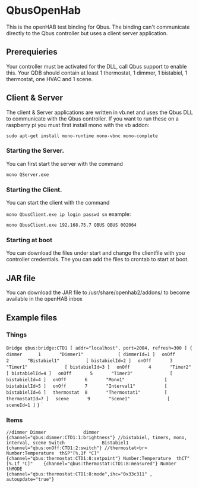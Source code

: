 # QbusOpenHab
 This is the openHAB test binding for Qbus.
 The binding can't communicate directly to the Qbus controller but uses a client server application.
 
 ## Prerequieries
 Your controller must be activated for the DLL, call Qbus support to enable this.
 Your QDB should contain at least 1 thermostat, 1 dimmer, 1 bistabiel, 1 thermostat, one HVAC and 1 scene.
 
 ## Client & Server
 The client & Server applications are written in vb.net and uses the Qbus DLL to communicate with the Qbus controller.
 If you want to run these on a raspberry pi you must first install mono with the vb addon:
 
 `sudo apt-get install mono-runtime mono-vbnc mono-complete`
 
 ### Starting the Server.
 You can first start the server with the command
 
 `mono QServer.exe`
 
 ### Starting the Client.
 You can start the client with the command
 
 `mono QbusClient.exe ip login passwd sn`
 example:
 
 `mono QbusClient.exe 192.168.75.7 QBUS QBUS 002064`
 
 ### Starting at boot
 You can download the files under start and change the clientfile with you controller credentials.
 The you can add the files to crontab to start at boot.
 
 ## JAR file
 You can download the JAR file to /usr/share/openhab2/addons/ to become available in the openHAB inbox
 
 ## Example files
 ### Things
 `Bridge qbus:bridge:CTD1 [ addr="localhost", port=2004, refresh=300 ] {`
 ` dimmer      1       "Dimmer1"             [ dimmerId=1 ]`
`  onOff       2       "Bistabiel1"          [ bistabielId=2 ]`
`  onOff       3       "Timer1"              [ bistabielId=3 ]`
`  onOff       4       "Timer2"              [ bistabielId=4 ]`
`  onOff       5       "Timer3"              [ bistabielId=4 ]`
`  onOff       6       "Mono1"               [ bistabielId=5 ]`
`  onOff       7       "Interval1"           [ bistabielId=6 ]`
`  thermostat  8       "Thermostat1"         [ thermostatId=7 ]`
`  scene       9       "Scene1"              [ sceneId=1 ]`
` } `
 `
 

 
 ### Items
  `//dimmer
 Dimmer              dimmer             {channel="qbus:dimmer:CTD1:1:brightness"}
 //bistabiel, timers, mono, interval, scene
 Switch              Bistabiel1         {channel="qbus:onOff:CTD1:2:switch"}
 //thermostat<br>
 Number:Temperature  thSP"[%.1f °C]"    {channel="qbus:thermostat:CTD1:8:setpoint"}
 Number:Temperature	 thCT"[%.1f °C]"    {channel="qbus:thermostat:CTD1:8:measured"}
 Number              thMODE             {channel="qbus:thermostat:CTD1:8:mode",ihc="0x33c311" , autoupdate="true"}
 `
